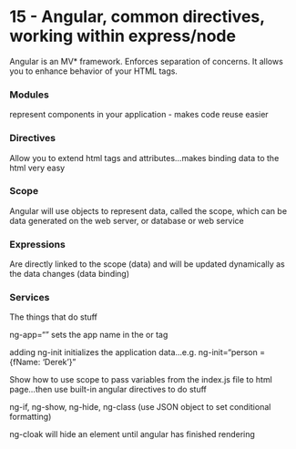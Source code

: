 # 15 - Angular, common directives, working within express/node #


Angular is an MV* framework. Enforces separation of concerns. It allows you to enhance behavior of your HTML tags. 

### Modules ###
represent components in your application - makes code reuse easier

### Directives ###
Allow you to extend html tags and attributes…makes binding data to the html very easy

### Scope ###
Angular will use objects to represent data, called the scope, which can be data generated on the web server, or database or web service

### Expressions ###
Are directly linked to the scope (data) and will be updated dynamically as the data changes (data binding)

### Services ###
The things that do stuff



ng-app=“” sets the app name in the <html> or <body> tag

adding ng-init initializes the application data…e.g. ng-init=“person = {fName: ‘Derek’}”


Show how to use scope to pass variables from the index.js file to html page…then use built-in angular directives to do stuff

ng-if, ng-show, ng-hide, ng-class (use JSON object to set conditional formatting)
 

ng-cloak will hide an element until angular has finished rendering

